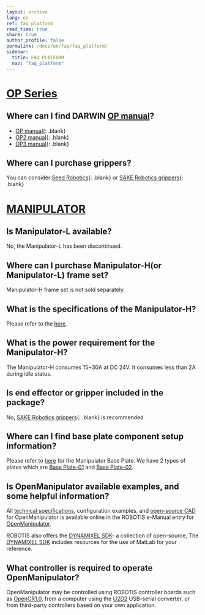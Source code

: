 ```yaml
---
layout: archive
lang: en
ref: faq_platform
read_time: true
share: true
author_profile: false
permalink: /docs/en/faq/faq_platform/
sidebar:
  title: FAQ PLATFORM
  nav: "faq_platform"
---
```



# [OP Series](#op-series)

## **Where can I find DARWIN [OP manual]?**
- [OP manual]{: .blank}
- [OP2 manual]{: .blank}
- [OP3 manual]{: .blank}

## **Where can I purchase grippers?**
 You can consider [Seed Robotics]{: .blank} or [SAKE Robotics grippers]{: .blank}



# [MANIPULATOR](#manipulator)

## **Is Manipulator-L available?**
 No, the Manipulator-L has been discontinued.

## **Where can I purchase Manipulator-H(or Manipulator-L) frame set?**
 Manipulator-H frame set is not sold separately.

## **What is the specifications of the Manipulator-H?**
 Please refer to the [here](/docs/en/platform/manipulator_h/introduction/#specifications).

## **What is the power requirement for the Manipulator-H?**
 The Manipulator-H consumes 15~30A at DC 24V. It consumes less than 2A during idle status.

## **Is end effector or gripper included in the package?**
 No, [SAKE Robotics grippers]{: .blank} is recommended

## **Where can I find base plate component setup information?**
 Please refer to [here](http://en.robotis.com/model/search.php?sfl=wr_subject%7C%7Cwr_content&sop=and&stx=base+plate&x=2&y=9) for the Manipulator Base Plate. We have 2 types of plates which are [Base Plate-01](http://en.robotis.com/shop_en/item.php?it_id=905-0019-000) and [Base Plate-02](http://en.robotis.com/shop_en/item.php?it_id=905-0026-000).

## **Is OpenManipulator available examples, and some helpful information?**
 All [technical specifications](/docs/en/platform/openmanipulator_x/specification/#specification), configuration examples, and [open-source CAD](http://en.robotis.com/service/downloadpage.php?ca_id=70g0) for OpenManipulator is available online in the ROBOTIS e-Manual entry for [OpenManipulator](/docs/en/platform/openmanipulator_x/overview/).

 ROBOTIS also offers the [DYNAMIXEL SDK]- a collection of open-source, The [DYNAMIXEL SDK](http://emanual.robotis.com/docs/en/software/dynamixel/dynamixel_sdk/overview/#dynamixel-sdk) includes resources for the use of MatLab for your reference.


## **What controller is required to operate OpenManipulator?**

 OpenManipulator may be controlled using ROBOTIS controller boards such as [OpenCR1.0](http://emanual.robotis.com/docs/en/parts/controller/opencr10/#introduction), from a computer using the [U2D2](http://emanual.robotis.com/docs/en/parts/interface/u2d2/#introduction) USB-serial converter, or from third-party controllers based on your own application.


[OP manual]: /docs/en/platform/op/getting_started/
[OP2 manual]: /docs/en/platform/op2/getting_started/
[OP3 manual]: /docs/en/platform/op3/getting_started/
[Seed Robotics]: http://www.seedrobotics.com/
[SAKE Robotics grippers]: https://sakerobotics.com/
[DYNAMIXEL SDK]: /docs/en/software/dynamixel/dynamixel_sdk/overview/
